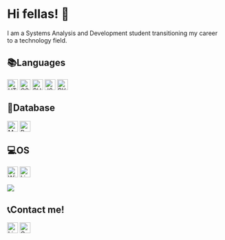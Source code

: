 <h1> Hi fellas! 💁</h1>

<p>I am a Systems Analysis and Development student transitioning my career to a technology field.</p>


## 📚Languages

<div style="display: inline_block">
    <img align="center" alt="HTML" height="25" src="https://img.shields.io/badge/HTML5-E34F26?style=for-the-badge&logo=html5&logoColor=white">
    <img align="center" alt="CSS" height="25" src="https://img.shields.io/badge/CSS3-1572B6?style=for-the-badge&logo=css3&logoColor=white">
    <img align="center" alt="PHP" height="25" src="https://img.shields.io/badge/PHP-777BB4?style=for-the-badge&logo=php&logoColor=white">
    <img align="center" alt="JS" height="25" src="https://img.shields.io/badge/JavaScript-F7DF1E?style=for-the-badge&logo=javascript&logoColor=black">
    <img align="center" alt="PY" height="25" src="https://img.shields.io/badge/python-3670A0?style=for-the-badge&logo=python&logoColor=ffdd54">
</div>


## 💾Database

<div style="display: inline_block">
    <img align="center" alt="MySQL" height="25" src="https://img.shields.io/badge/MySQL-00000F?style=for-the-badge&logo=mysql&logoColor=white">
    <img align="center" alt="PostgreSQL" height="25" src="https://img.shields.io/badge/PostgreSQL-000?style=for-the-badge&logo=postgresql">
</div>


## 💻OS

<div style="display: inline_block">
    <img align="center" alt="Windows" height="25" src="https://img.shields.io/badge/Windows-000?style=for-the-badge&logo=windows&logoColor=2CA5E0">
    <img align="center" alt="Linux" height="25" src="https://img.shields.io/badge/Linux-000?style=for-the-badge&logo=linux&logoColor=FCC624">
</div>
<br>

<div style="display: inline">
    <img align="center" src="https://github-readme-stats.vercel.app/api?username=maubuck&theme=neon">
</div>


## 📞Contact me!

<div style="display: inline">
    <a href="https://www.linkedin.com/in/mauricio-buck-olivatto/" target="_blank"><img alt="LinkdIn" src="https://img.shields.io/badge/-LinkedIn-%230077B5?style=for-the-badge&logo=linkedin&logoColor=white" target="_blank" height="25"></a>
    <a href = "mailto: mauricio.buck.olivatto@gmail.com"><img alt="Gmail" src="https://img.shields.io/badge/Gmail-D14836?style=for-the-badge&logo=gmail&logoColor=white" height="25"></a>
</div>
